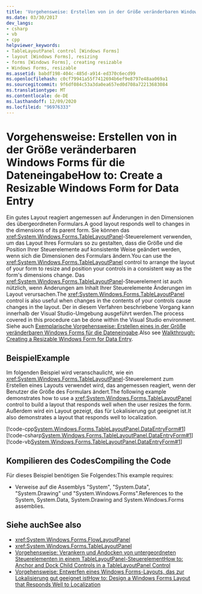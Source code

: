 ```yaml
---
title: 'Vorgehensweise: Erstellen von in der Größe veränderbaren Windows Forms für die Dateneingabe'
ms.date: 03/30/2017
dev_langs:
- csharp
- vb
- cpp
helpviewer_keywords:
- TableLayoutPanel control [Windows Forms]
- layout [Windows Forms], resizing
- forms [Windows Forms], creating resizable
- Windows Forms, resizable
ms.assetid: babdf198-404c-485d-a914-ed370c6ecd99
ms.openlocfilehash: c0cf79941a55f7412694b6ef9e8797e48aa069a1
ms.sourcegitcommit: 9f6df084c53a3da0ea657ed0d708a72213683084
ms.translationtype: MT
ms.contentlocale: de-DE
ms.lasthandoff: 12/09/2020
ms.locfileid: "96976333"
---
```

# <a name="how-to-create-a-resizable-windows-form-for-data-entry"></a><span data-ttu-id="81e99-102">Vorgehensweise: Erstellen von in der Größe veränderbaren Windows Forms für die Dateneingabe</span><span class="sxs-lookup"><span data-stu-id="81e99-102">How to: Create a Resizable Windows Form for Data Entry</span></span>

<span data-ttu-id="81e99-103">Ein gutes Layout reagiert angemessen auf Änderungen in den Dimensionen des übergeordneten Formulars.</span><span class="sxs-lookup"><span data-stu-id="81e99-103">A good layout responds well to changes in the dimensions of its parent form.</span></span> <span data-ttu-id="81e99-104">Sie können das <xref:System.Windows.Forms.TableLayoutPanel>-Steuerelement verwenden, um das Layout Ihres Formulars so zu gestalten, dass die Größe und die Position Ihrer Steuerelemente auf konsistente Weise geändert werden, wenn sich die Dimensionen des Formulars ändern.</span><span class="sxs-lookup"><span data-stu-id="81e99-104">You can use the <xref:System.Windows.Forms.TableLayoutPanel> control to arrange the layout of your form to resize and position your controls in a consistent way as the form's dimensions change.</span></span> <span data-ttu-id="81e99-105">Das <xref:System.Windows.Forms.TableLayoutPanel>-Steuerelement ist auch nützlich, wenn Änderungen am Inhalt Ihrer Steuerelemente Änderungen im Layout verursachen.</span><span class="sxs-lookup"><span data-stu-id="81e99-105">The <xref:System.Windows.Forms.TableLayoutPanel> control is also useful when changes in the contents of your controls cause changes in the layout.</span></span> <span data-ttu-id="81e99-106">Der in diesem Verfahren beschriebene Vorgang kann innerhalb der Visual Studio-Umgebung ausgeführt werden.</span><span class="sxs-lookup"><span data-stu-id="81e99-106">The process covered in this procedure can be done within the Visual Studio environment.</span></span>  <span data-ttu-id="81e99-107">Siehe auch [Exemplarische Vorgehensweise: Erstellen eines in der Größe veränderbaren Windows Forms für die Dateneingabe](/previous-versions/visualstudio/visual-studio-2010/991eahec(v=vs.100)).</span><span class="sxs-lookup"><span data-stu-id="81e99-107">Also see [Walkthrough: Creating a Resizable Windows Form for Data Entry](/previous-versions/visualstudio/visual-studio-2010/991eahec(v=vs.100)).</span></span>  
  
## <a name="example"></a><span data-ttu-id="81e99-108">Beispiel</span><span class="sxs-lookup"><span data-stu-id="81e99-108">Example</span></span>  

 <span data-ttu-id="81e99-109">Im folgenden Beispiel wird veranschaulicht, wie ein <xref:System.Windows.Forms.TableLayoutPanel>-Steuerelement zum Erstellen eines Layouts verwendet wird, das angemessen reagiert, wenn der Benutzer die Größe des Formulars ändert.</span><span class="sxs-lookup"><span data-stu-id="81e99-109">The following example demonstrates how to use a <xref:System.Windows.Forms.TableLayoutPanel> control to build a layout that responds well when the user resizes the form.</span></span> <span data-ttu-id="81e99-110">Außerdem wird ein Layout gezeigt, das für Lokalisierung gut geeignet ist.</span><span class="sxs-lookup"><span data-stu-id="81e99-110">It also demonstrates a layout that responds well to localization.</span></span>  
  
 [!code-cpp[System.Windows.Forms.TableLayoutPanel.DataEntryForm#1](~/samples/snippets/cpp/VS_Snippets_Winforms/System.Windows.Forms.TableLayoutPanel.DataEntryForm/cpp/basicdataentryform.cpp#1)]
 [!code-csharp[System.Windows.Forms.TableLayoutPanel.DataEntryForm#1](~/samples/snippets/csharp/VS_Snippets_Winforms/System.Windows.Forms.TableLayoutPanel.DataEntryForm/CS/basicdataentryform.cs#1)]
 [!code-vb[System.Windows.Forms.TableLayoutPanel.DataEntryForm#1](~/samples/snippets/visualbasic/VS_Snippets_Winforms/System.Windows.Forms.TableLayoutPanel.DataEntryForm/VB/basicdataentryform.vb#1)]  
  
## <a name="compiling-the-code"></a><span data-ttu-id="81e99-111">Kompilieren des Codes</span><span class="sxs-lookup"><span data-stu-id="81e99-111">Compiling the Code</span></span>  

 <span data-ttu-id="81e99-112">Für dieses Beispiel benötigen Sie Folgendes:</span><span class="sxs-lookup"><span data-stu-id="81e99-112">This example requires:</span></span>  
  
- <span data-ttu-id="81e99-113">Verweise auf die Assemblys "System", "System.Data", "System.Drawing" und "System.Windows.Forms".</span><span class="sxs-lookup"><span data-stu-id="81e99-113">References to the System, System.Data, System.Drawing and System.Windows.Forms assemblies.</span></span>  
  
## <a name="see-also"></a><span data-ttu-id="81e99-114">Siehe auch</span><span class="sxs-lookup"><span data-stu-id="81e99-114">See also</span></span>

- <xref:System.Windows.Forms.FlowLayoutPanel>
- <xref:System.Windows.Forms.TableLayoutPanel>
- [<span data-ttu-id="81e99-115">Vorgehensweise: Verankern und Andocken von untergeordneten Steuerelementen in einem TableLayoutPanel-Steuerelement</span><span class="sxs-lookup"><span data-stu-id="81e99-115">How to: Anchor and Dock Child Controls in a TableLayoutPanel Control</span></span>](how-to-anchor-and-dock-child-controls-in-a-tablelayoutpanel-control.md)
- [<span data-ttu-id="81e99-116">Vorgehensweise: Entwerfen eines Windows Forms-Layouts, das zur Lokalisierung gut geeignet ist</span><span class="sxs-lookup"><span data-stu-id="81e99-116">How to: Design a Windows Forms Layout that Responds Well to Localization</span></span>](how-to-design-a-windows-forms-layout-that-responds-well-to-localization.md)
